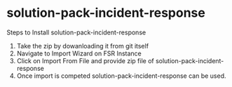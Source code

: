 # solution-pack-incident-response

Steps to Install solution-pack-incident-response
1. Take the zip by dowanloading it from git itself
2. Navigate to Import Wizard on FSR Instance
3. Click on Import From File and provide zip file of solution-pack-incident-response
4. Once import is competed solution-pack-incident-response can be used.
